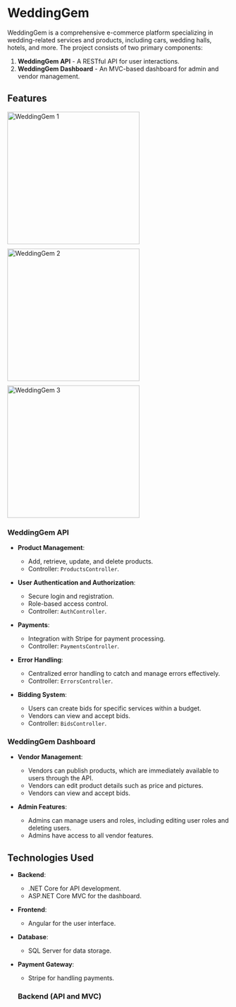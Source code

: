 # WeddingGem

WeddingGem is a comprehensive e-commerce platform specializing in wedding-related services and products, including cars, wedding halls, hotels, and more. The project consists of two primary components:

1. **WeddingGem API** - A RESTful API for user interactions.
2. **WeddingGem Dashboard** - An MVC-based dashboard for admin and vendor management.

## Features
<div style="display: flex; flex-wrap: wrap; gap: 10px;">
  <img src="https://drive.google.com/uc?export=view&id=1494ftuazOhrTcl4ID09J_ML5lRIS07JB" alt="WeddingGem 1" style="width: 300px; height: auto;">
  <img src="https://drive.google.com/uc?export=view&id=1494ftuazOhrTcl4ID09J_ML5lRIS07JB" alt="WeddingGem 2" style="width: 300px; height: auto;">
  <img src="https://drive.google.com/uc?export=view&id=1494ftuazOhrTcl4ID09J_ML5lRIS07JB" alt="WeddingGem 3" style="width: 300px; height: auto;">
</div>


### WeddingGem API

- **Product Management**: 
  - Add, retrieve, update, and delete products.
  - Controller: `ProductsController`.

- **User Authentication and Authorization**: 
  - Secure login and registration.
  - Role-based access control.
  - Controller: `AuthController`.

- **Payments**: 
  - Integration with Stripe for payment processing.
  - Controller: `PaymentsController`.

- **Error Handling**: 
  - Centralized error handling to catch and manage errors effectively.
  - Controller: `ErrorsController`.

- **Bidding System**: 
  - Users can create bids for specific services within a budget.
  - Vendors can view and accept bids.
  - Controller: `BidsController`.

### WeddingGem Dashboard

- **Vendor Management**: 
  - Vendors can publish products, which are immediately available to users through the API.
  - Vendors can edit product details such as price and pictures.
  - Vendors can view and accept bids.

- **Admin Features**: 
  - Admins can manage users and roles, including editing user roles and deleting users.
  - Admins have access to all vendor features.

## Technologies Used

- **Backend**: 
  - .NET Core for API development.
  - ASP.NET Core MVC for the dashboard.

- **Frontend**: 
  - Angular for the user interface.

- **Database**: 
  - SQL Server for data storage.

- **Payment Gateway**: 
  - Stripe for handling payments.
 
  ### Backend (API and MVC)
